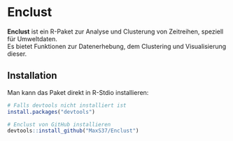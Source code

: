 # Enclust

**Enclust** ist ein R-Paket zur Analyse und Clusterung von Zeitreihen, speziell für Umweltdaten.  
Es bietet Funktionen zur Datenerhebung, dem Clustering und Visualisierung dieser.

## Installation

Man kann das Paket direkt in R-Stdio installieren:

```r
# Falls devtools nicht installiert ist
install.packages("devtools")

# Enclust von GitHub installieren
devtools::install_github("MaxS37/Enclust")
